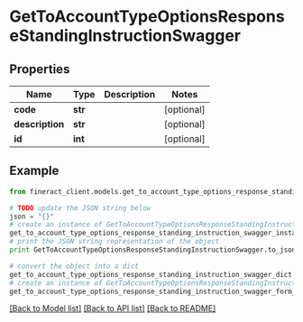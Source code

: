 # GetToAccountTypeOptionsResponseStandingInstructionSwagger


## Properties

Name | Type | Description | Notes
------------ | ------------- | ------------- | -------------
**code** | **str** |  | [optional] 
**description** | **str** |  | [optional] 
**id** | **int** |  | [optional] 

## Example

```python
from fineract_client.models.get_to_account_type_options_response_standing_instruction_swagger import GetToAccountTypeOptionsResponseStandingInstructionSwagger

# TODO update the JSON string below
json = "{}"
# create an instance of GetToAccountTypeOptionsResponseStandingInstructionSwagger from a JSON string
get_to_account_type_options_response_standing_instruction_swagger_instance = GetToAccountTypeOptionsResponseStandingInstructionSwagger.from_json(json)
# print the JSON string representation of the object
print GetToAccountTypeOptionsResponseStandingInstructionSwagger.to_json()

# convert the object into a dict
get_to_account_type_options_response_standing_instruction_swagger_dict = get_to_account_type_options_response_standing_instruction_swagger_instance.to_dict()
# create an instance of GetToAccountTypeOptionsResponseStandingInstructionSwagger from a dict
get_to_account_type_options_response_standing_instruction_swagger_form_dict = get_to_account_type_options_response_standing_instruction_swagger.from_dict(get_to_account_type_options_response_standing_instruction_swagger_dict)
```
[[Back to Model list]](../README.md#documentation-for-models) [[Back to API list]](../README.md#documentation-for-api-endpoints) [[Back to README]](../README.md)



